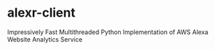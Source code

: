 # alexr-client
 Impressively Fast Multithreaded Python Implementation of AWS Alexa Website Analytics Service 
